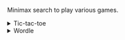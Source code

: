Minimax search to play various games.

<details>

<summary>Tic-tac-toe</summary>

```
python3 -m minimax_games.games.tic_tac_toe
```

</details>

<details>

<summary>Wordle</summary>

```
python3 -m minimax_games.games.wordle
```

</details>